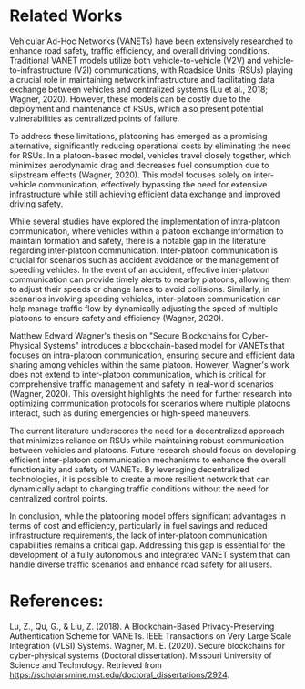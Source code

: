 # Related Works

Vehicular Ad-Hoc Networks (VANETs) have been extensively researched to enhance road safety, traffic efficiency, and overall driving conditions. Traditional VANET models utilize both vehicle-to-vehicle (V2V) and vehicle-to-infrastructure (V2I) communications, with Roadside Units (RSUs) playing a crucial role in maintaining network infrastructure and facilitating data exchange between vehicles and centralized systems (Lu et al., 2018; Wagner, 2020). However, these models can be costly due to the deployment and maintenance of RSUs, which also present potential vulnerabilities as centralized points of failure.

To address these limitations, platooning has emerged as a promising alternative, significantly reducing operational costs by eliminating the need for RSUs. In a platoon-based model, vehicles travel closely together, which minimizes aerodynamic drag and decreases fuel consumption due to slipstream effects (Wagner, 2020). This model focuses solely on inter-vehicle communication, effectively bypassing the need for extensive infrastructure while still achieving efficient data exchange and improved driving safety.

While several studies have explored the implementation of intra-platoon communication, where vehicles within a platoon exchange information to maintain formation and safety, there is a notable gap in the literature regarding inter-platoon communication. Inter-platoon communication is crucial for scenarios such as accident avoidance or the management of speeding vehicles. In the event of an accident, effective inter-platoon communication can provide timely alerts to nearby platoons, allowing them to adjust their speeds or change lanes to avoid collisions. Similarly, in scenarios involving speeding vehicles, inter-platoon communication can help manage traffic flow by dynamically adjusting the speed of multiple platoons to ensure safety and efficiency (Wagner, 2020).

Matthew Edward Wagner's thesis on "Secure Blockchains for Cyber-Physical Systems" introduces a blockchain-based model for VANETs that focuses on intra-platoon communication, ensuring secure and efficient data sharing among vehicles within the same platoon. However, Wagner's work does not extend to inter-platoon communication, which is critical for comprehensive traffic management and safety in real-world scenarios (Wagner, 2020). This oversight highlights the need for further research into optimizing communication protocols for scenarios where multiple platoons interact, such as during emergencies or high-speed maneuvers.

The current literature underscores the need for a decentralized approach that minimizes reliance on RSUs while maintaining robust communication between vehicles and platoons. Future research should focus on developing efficient inter-platoon communication mechanisms to enhance the overall functionality and safety of VANETs. By leveraging decentralized technologies, it is possible to create a more resilient network that can dynamically adapt to changing traffic conditions without the need for centralized control points.

In conclusion, while the platooning model offers significant advantages in terms of cost and efficiency, particularly in fuel savings and reduced infrastructure requirements, the lack of inter-platoon communication capabilities remains a critical gap. Addressing this gap is essential for the development of a fully autonomous and integrated VANET system that can handle diverse traffic scenarios and enhance road safety for all users.

# References:

Lu, Z., Qu, G., & Liu, Z. (2018). A Blockchain-Based Privacy-Preserving Authentication Scheme for VANETs. IEEE Transactions on Very Large Scale Integration (VLSI) Systems.
Wagner, M. E. (2020). Secure blockchains for cyber-physical systems (Doctoral dissertation). Missouri University of Science and Technology. Retrieved from https://scholarsmine.mst.edu/doctoral_dissertations/2924.
